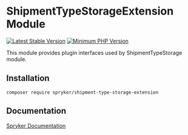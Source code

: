 # ShipmentTypeStorageExtension Module
[![Latest Stable Version](https://poser.pugx.org/spryker/shipment-type-storage-extension/v/stable.svg)](https://packagist.org/packages/spryker/shipment-type-storage-extension)
[![Minimum PHP Version](https://img.shields.io/badge/php-%3E%3D%208.2-8892BF.svg)](https://php.net/)

This module provides plugin interfaces used by ShipmentTypeStorage module.

## Installation

```
composer require spryker/shipment-type-storage-extension
```

## Documentation

[Spryker Documentation](https://docs.spryker.com)
